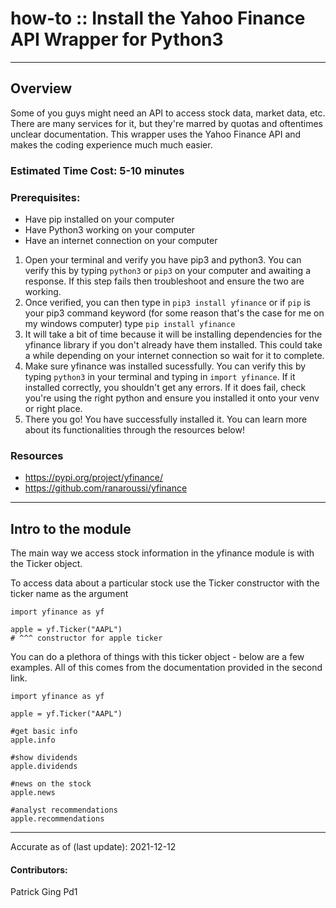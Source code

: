 # how-to :: Install the Yahoo Finance API Wrapper for Python3
---
## Overview
Some of you guys might need an API to access stock data, market data, etc. There are many services for it, but they're marred by quotas and oftentimes unclear documentation. This wrapper uses the Yahoo Finance API and makes the coding experience much much easier.  
### Estimated Time Cost: 5-10 minutes 

### Prerequisites:

- Have pip installed on your computer 
- Have Python3 working on your computer
- Have an internet connection on your computer

1. Open your terminal and verify you have pip3 and python3. You can verify this by typing
 ```python3``` or ```pip3``` on your computer and awaiting a response. If this step fails then troubleshoot and ensure the two are working.
2. Once verified, you can then type in ```pip3 install yfinance``` or if ```pip``` is your pip3 command keyword (for some reason that's the case for me on my windows computer) type ```pip install yfinance```
3. It will take a bit of time because it will be installing dependencies for the yfinance library if you don't already have them installed. This could take a while depending on your internet connection so wait for it to complete.
4. Make sure yfinance was installed sucessfully. You can verify this by typing ```python3``` in your terminal and typing in ```import yfinance```. If it installed correctly, you shouldn't get any errors. If it does fail, check you're using the right python and ensure you installed it onto your venv or right place.
5. There you go! You have successfully installed it. You can learn more about its functionalities through the resources below!  
### Resources
* https://pypi.org/project/yfinance/
* https://github.com/ranaroussi/yfinance

---
## Intro to the module

The main way we access stock information in the yfinance module is with the Ticker object.

To access data about a particular stock use the Ticker constructor with the ticker name as the argument
```
import yfinance as yf

apple = yf.Ticker("AAPL")
# ^^^ constructor for apple ticker  
````

You can do a plethora of things with this ticker object - below are a few examples. All of this comes from the documentation provided in the second link. 

```
import yfinance as yf

apple = yf.Ticker("AAPL")

#get basic info
apple.info

#show dividends
apple.dividends

#news on the stock
apple.news

#analyst recommendations
apple.recommendations

```
---

Accurate as of (last update): 2021-12-12

#### Contributors:  
Patrick  Ging  Pd1
